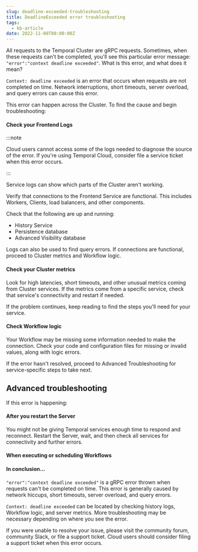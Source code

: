 ```yaml
---
slug: deadline-exceeded-troubleshooting
title: DeadlineExceeded error troubleshooting
tags:
  - kb-article
date: 2022-11-08T00:00:00Z
---
```


All requests to the Temporal Cluster are gRPC requests.
Sometimes, when these requests can't be completed, you'll see this particular error message: `"error":"context deadline exceeded"`.
What is this error, and what does it mean?

`Context: deadline exceeded` is an error that occurs when requests are not completed on time.
Network interruptions, short timeouts, server overload, and query errors can cause this error.

This error can happen across the Cluster.
To find the cause and begin troubleshooting:

#### Check your Frontend Logs

:::note

Cloud users cannot access some of the logs needed to diagnose the source of the error.
If you're using Temporal Cloud, consider file a service ticket when this error occurs.

:::

Service logs can show which parts of the Cluster aren't working.

Verify that connections to the Frontend Service are functional.
This includes Workers, Clients, load balancers, and other components.

Check that the following are up and running:

- History Service
- Persistence database
- Advanced Visibility database

Logs can also be used to find query errors.
If connections are functional, proceed to Cluster metrics and Workflow logic.

#### Check your Cluster metrics

Look for high latencies, short timeouts, and other unusual metrics coming from Cluster services.
If the metrics come from a specific service, check that service's connectivity and restart if needed.

If the problem continues, keep reading to find the steps you'll need for your service.

#### Check Workflow logic

Your Workflow may be missing some information needed to make the connection.
Check your code and configuration files for missing or invalid values, along with logic errors.

If the error hasn't resolved, proceed to Advanced Troubleshooting for service-specific steps to take next.

## Advanced troubleshooting

If this error is happening:

#### After you restart the Server

You might not be giving Temporal services enough time to respond and reconnect.
Restart the Server, wait, and then check all services for connectivity and further errors.

#### When executing or scheduling Workflows

#### In conclusion...

`"error":"context deadline exceeded"` is a gRPC error thrown when requests can't be completed on time.
This error is generally caused by network hiccups, short timeouts, server overload, and query errors.

`Context: deadline exceeded` can be located by checking history logs, Workflow logic, and server metrics.
More troubleshooting may be necessary depending on where you see the error.

If you were unable to resolve your issue, please visit the community forum, community Slack, or file a support ticket.
Cloud users should consider filing a support ticket when this error occurs.
